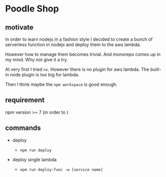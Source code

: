 # Poodle Shop

## motivate

In order to learn nodejs in a fashion style I decided to create a bunch of serverless function in nodejs and deploy them to the aws lambda.

However how to manage them becomes trivial. And monorepo comes up in my mind. Why not give it a try.

At very first I tried `nx`. However there is no plugin for aws lambda. The built-in node plugin is too big for lambda.

Then I think maybe the `npm workspace` is good enough.

## requirement

npm version >= 7 (in order to )

## commands

- deploy

  - `npm run deploy`

- deploy single lambda
  - `npm run deploy:func -w [service name]`
